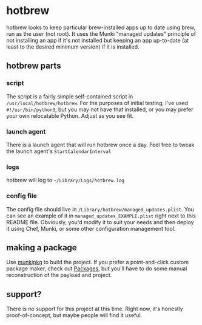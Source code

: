 # hotbrew
hotbrew looks to keep particular brew-installed apps up to date using brew, run as the user (not root). It uses the Munki "managed updates" principle of not installing an app if it's not installed but keeping an app up-to-date (at least to the desired minimum version) if it is installed.
## hotbrew parts
### script
The script is a fairly simple self-contained script in `/usr/local/hotbrew/hotbrew`. For the purposes of initial testing, I've used `#!/usr/bin/python3`, but you may not have that installed, or you may prefer your own relocatable Python. Adjust as you see fit.
### launch agent
There is a launch agent that will run hotbrew once a day. Feel free to tweak the launch agent's `StartCalendarInterval`
### logs
hotbrew will log to `~/Library/Logs/hotbrew.log`
### config file
The config file should live in `/Library/hotbrew/managed_updates.plist`. You can see an example of it in `managed_updates_EXAMPLE.plist` right next to this README file. Obviously, you'd modify it to suit your needs and then deploy it using Chef, Munki, or some other configuration management tool.
## making a package
Use [munkipkg](https://github.com/munki/munki-pkg) to build the project. If you prefer a point-and-click custom package maker, check out [Packages](http://s.sudre.free.fr/Software/Packages/about.html), but you'll have to do some manual reconstruction of the payload and project.
## support?
There is no support for this project at this time. Right now, it's honestly proof-of-concept, but maybe people will find it useful.